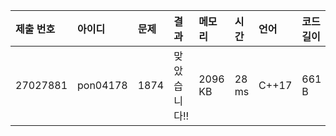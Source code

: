 |제출 번호|아이디|문제|결과|메모리|시간|언어|코드길이|
|:---|:---|:---|:---|:---|:---|:---|:---|
|27027881|pon04178|1874|맞았습니다!!|2096 KB|28 ms|C++17|661 B|
